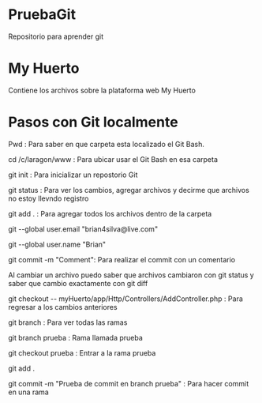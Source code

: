 # PruebaGit
Repositorio para aprender git

# My Huerto
Contiene los archivos sobre la plataforma web My Huerto

# Pasos con Git localmente
<p>Pwd : Para saber en que carpeta esta localizado el Git Bash.</p>
<p>cd /c/laragon/www : Para ubicar usar el Git Bash en esa carpeta</p>
<p>git init : Para inicializar un repostorio Git</p>
<p>git status : Para ver los cambios, agregar archivos y decirme que archivos no estoy llevndo registro</p>
<p>git add . : Para agregar todos los archivos dentro de la carpeta</p>
<p>git --global user.email "brian4silva@live.com"</p>
<p>git --global user.name "Brian"</p>
<p>git commit -m "Comment": Para realizar el commit con un comentario</p>

<p>Al cambiar un archivo puedo saber que archivos cambiaron con git status y saber que cambio exactamente con git diff</p>

<p>git checkout -- myHuerto/app/Http/Controllers/AddController.php : Para regresar a los cambios anteriores</p>
<p>git branch : Para ver todas las ramas</p>
<p>git branch prueba : Rama llamada prueba</p>
<p>git checkout prueba : Entrar a la rama prueba</p>
<p>git add .</p>
<p>git commit -m "Prueba de commit en branch prueba" : Para hacer commit en una rama</p>

